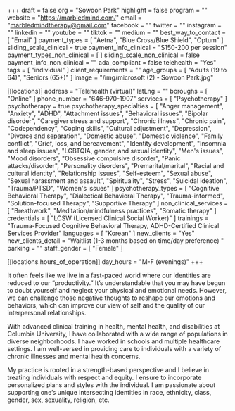 +++
draft = false
org = "Sowoon Park"
highlight = false
program = ""
website = "https://marbledmind.com/"
email = "marbledmindtherapy@gmail.com"
facebook = ""
twitter = ""
instagram = ""
linkedin = ""
youtube = ""
tiktok = ""
medium = ""
best_way_to_contact = [ "Email" ]
payment_types = [ "Aetna", "Blue Cross/Blue Shield", "Optum" ]
sliding_scale_clinical = true
payment_info_clinical = "$150-200 per session"
payment_types_non_clinical = [ ]
sliding_scale_non_clinical = false
payment_info_non_clinical = ""
ada_compliant = false
telehealth = "Yes"
tags = [ "individual" ]
client_requirements = ""
age_groups = [ "Adults (19 to 64)", "Seniors (65+)" ]
image = "/img/microsoft (2) - Sowoon Park.jpg"

[[locations]]
address = "Telehealth (virtual)"
latLng = ""
boroughs = [ "Online" ]
phone_number = "646-970-1907"
services = [ "Psychotherapy" ]
psychotherapy = true
psychotherapy_specialties = [
  "Anger management",
  "Anxiety",
  "ADHD",
  "Attachment issues",
  "Behavioral issues",
  "Bipolar disorder",
  "Caregiver stress and support",
  "Chronic illness",
  "Chronic pain",
  "Codependency",
  "Coping skills",
  "Cultural adjustment",
  "Depression",
  "Divorce and separation",
  "Domestic abuse",
  "Domestic violence",
  "Family conflict",
  "Grief, loss, and bereavement",
  "Identity development",
  "Insomnia and sleep issues",
  "LGBTQIA, gender, and sexual identity",
  "Men's issues",
  "Mood disorders",
  "Obsessive compulsive disorder",
  "Panic attacks/disorder",
  "Personality disorders",
  "Premarital/marital",
  "Racial and cultural identity",
  "Relationship issues",
  "Self-esteem",
  "Sexual abuse",
  "Sexual harassment and assault",
  "Spirituality",
  "Stress",
  "Suicidal ideation",
  "Trauma/PTSD",
  "Women's issues"
]
psychotherapy_types = [
  "Cognitive Behavioral Therapy",
  "Dialectical Behavioral Therapy",
  "Trauma-informed",
  "Solution-focused Therapy",
  "Supportive Therapy"
]
non_clinical_services = [
  "Breathwork",
  "Meditation/mindfulness practices",
  "Somatic therapy"
]
credentials = [ "LCSW (Licensed Clinical Social Worker)" ]
trainings = "Trauma-Focused Cognitive Behavioral Therapy, ADHD-Certified Clinical Services Provider"
languages = [ "Korean" ]
new_clients = "Yes"
new_clients_detail = "Waitlist (1-3 months based on time/day preference) "
parking = ""
staff_gender = [ "Female" ]

  [[locations.hours_of_operation]]
  day_hours = "M-F (evenings)"
+++


It often feels like we live in a fast-paced world where our identities are reduced to our “productivity.” It’s understandable that you may have begun to doubt yourself and neglect your physical and emotional needs. However, we can challenge those negative thoughts to reshape our emotions and behaviors, which can improve our view of self and the quality of our interpersonal relationships. 

With advanced clinical training in health, mental health, and disabilities at Columbia University, I have collaborated with a wide range of populations in diverse neighborhoods. I have worked in schools and multiple healthcare settings. I am well-versed in providing care to individuals with a variety of chronic illnesses and mental health concerns.

My practice is rooted in a strength-based perspective and I believe in treating individuals with respect and equity. I ensure to incorporate personalized plans and styles with the individual. I am passionate about supporting one’s unique intersecting identities in race, ethnicity, class, gender, sex, sexuality, religion, etc.

